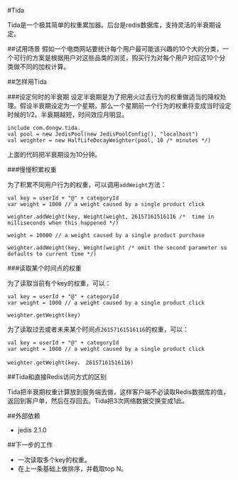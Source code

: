 #Tida

Tida是一个极其简单的权重累加器。后台是redis数据库，支持灵活的半衰期设定。

##试用场景
假如一个电商网站要统计每个用户最可能该兴趣的10个大的分类，一个可行的方案是根据用户对这些品类的浏览，购买行为对每个用户对应这10个分类做不同的加权计算。

##怎样用Tida

###设定何时的半衰期
设定半衰期是为了把用火过去行为的权重做适当的降权处理。假设半衰期设定为一个星期，那么一个星期前一个行为的权重将变成当时设定时候的1/2。半衰期越短，时间效应月明显。

```
include com.dongw.tida._
val pool = new JedisPool(new JedisPoolConfig(), "localhost")
val weighter = new HalfLifeDecayWeighter(pool, 10 /* minutes */)
```

上面的代码把半衰期设为10分钟。

###慢慢积累权重

为了积累不同用户行为的权重，可以调用`addWeight`方法：

```
val key = userId + "@" + categoryId
var weight = 1000 // a weight caused by a single product click

weighter.addWeight(key, Weight(weight, 26157161516116 /*  time in milliseconds when this happened */)

weight = 10000 // a weight caused by a single product purchase

weighter.addWeight(key, Weight(weight /* omit the second parameter so defaults to current time */)
```

###读取某个时间点的权重

为了读取当前有个key的权重，可以：

```
val key = userId + "@" + categoryId
var weight = 1000 // a weight caused by a single product click

weighter.getWeight(key)
```

为了读取过去或者未来某个时间点`26157161516116`的权重，可以：

```
val key = userId + "@" + categoryId
var weight = 1000 // a weight caused by a single product click

weighter.getWeight(key， 26157161516116)
```

##Tida和直接Redis访问方式的区别

Tida把半衰期权重计算放到服务端去做，这样客户端不必读取Redis数据库的值，返回到客户单，然后在存回去。Tida把3次网络数据交换变成1此。

##外部依赖
 - jedis 2.1.0

##下一步的工作

- 一次读取多个key的权重。
- 在上一条基础上做排序，并截取top N。